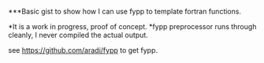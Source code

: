***Basic gist to show how I can use fypp to template fortran functions.

*It is a work in progress, proof of concept.
*fypp preprocessor runs through cleanly, I never compiled the actual output.

see https://github.com/aradi/fypp to get fypp.
